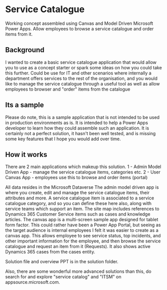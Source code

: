 # Service Catalogue
Working concept assembled using Canvas and Model Driven Microsoft Power Apps. Allow employees to browse a service catalogue and order items from it.

## Background
I wanted to create a basic service catalogue application that would allow you to use as a concept starter or spark some ideas on how you could take this further. Could be use for IT and other scenarios where internally a department offers services to the rest of the organisation, and you would like to manage the service catalogue through a useful tool as well as allow employees to browser and "order" items from the catalogue

## Its a sample
Please do note, this is a sample application that is not intended to be used in production environments as is. It is intended to help a Power Apps developer to learn how they could assemble such an application. It is certainly not a perfect solution, it hasn't been well tested, and is missing some key features that I hope you would add over time.

## How it works
There are 2 main applications which makeup this solution. 
1 - Admin Model Driven App - manage the service catalogue items, categories etc.
2 - User Canvas App - employees use this to browse and order items (portal)

All data resides in the Microsoft Dataverse
The admin model driven app is where you create, edit and manage the service catalogue items, their attributes and more. A service catalogue item is associated to a service catalogue category, and so you can define these here also, along with service teams which support an item. The site map includes references to Dynamics 365 Customer Service items such as cases and knowledge articles.
The canvas app is a multi-screen sample app designed for tablet form factor. This could rather have been a Power App Portal, but seeing as the target audience is internal employees I felt it was easier to create as a canvas app. This allows employee to see service status, top incidents, and other important information for the employee, and then browse the service catalogue and request an item from it (Requests). It also shows active Dynamics 365 cases from the cases entity.

Solution file and overview PPT is in the solution folder.

Also, there are some wonderful more advanced solutions than this, do search for and explore "service catalog" and "ITSM" on appsource.microsoft.com.




